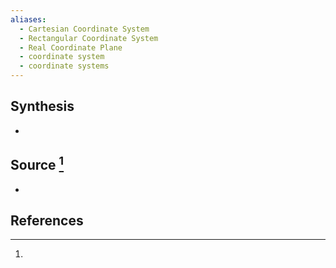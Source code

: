 ```yaml
---
aliases:
  - Cartesian Coordinate System
  - Rectangular Coordinate System
  - Real Coordinate Plane
  - coordinate system
  - coordinate systems
---
```

## Synthesis
- 
## Source [^1]
- 
## References

[^1]: